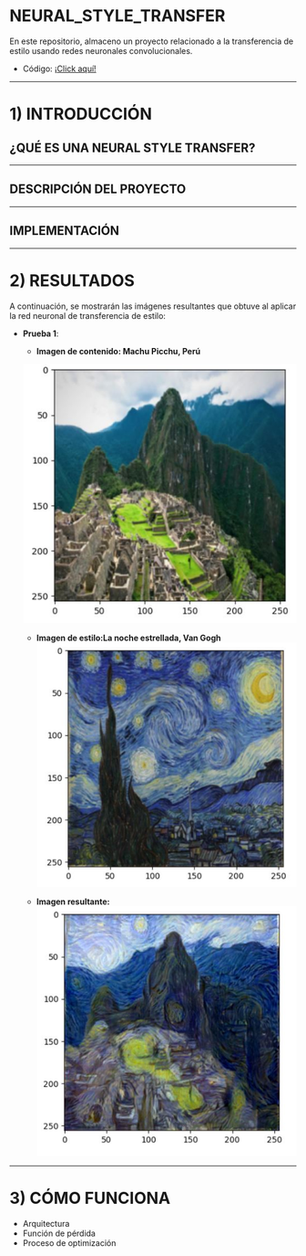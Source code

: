 # NEURAL_STYLE_TRANSFER
En este repositorio, almaceno un proyecto relacionado a la transferencia de estilo usando redes neuronales convolucionales.

- Código: [¡Click aquí!](./NeuralStyleTransfer_FromScratch.ipynb)

-----
# 1) INTRODUCCIÓN
## ¿QUÉ ES UNA NEURAL STYLE TRANSFER?


----
## DESCRIPCIÓN DEL PROYECTO

----

## IMPLEMENTACIÓN

----
# 2) RESULTADOS
A continuación, se mostrarán las imágenes resultantes que obtuve al aplicar la red neuronal de transferencia de estilo:
- **Prueba 1**:
    - **Imagen de contenido: Machu Picchu, Perú**
      
    ![MachuPicchu](https://github.com/DianaMLlamocaZ/NEURAL_STYLE_TRANSFER/blob/main/IMAGENES/imagen_contenido_machu_picchu.JPG)

  - **Imagen de estilo:La noche estrellada, Van Gogh**
    ![ImagenEstilo](https://github.com/DianaMLlamocaZ/NEURAL_STYLE_TRANSFER/blob/main/IMAGENES/imagen_estilo_2.JPG)

  - **Imagen resultante:**
    ![ImagenResultante](https://github.com/DianaMLlamocaZ/NEURAL_STYLE_TRANSFER/blob/main/IMAGENES/ResultadoFinal1.JPG)


----
# 3) CÓMO FUNCIONA
* Arquitectura
* Función de pérdida
* Proceso de optimización

